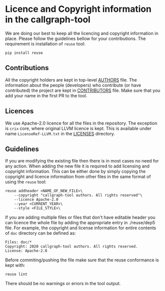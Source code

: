 <!--
SPDX-FileCopyrightText: 2020 callgraph-tool authors. All rights reserved

SPDX-License-Identifier: Apache-2.0
-->

# Licence and Copyright information in the callgraph-tool

We are doing our best to keep all the licencing and copyright information in place.
Please follow the guidelines bellow for your contributions. The requirement is installation
of `reuse` tool:
```
pip install reuse
```

## Contributions

All the copyright holders are kept in top-level [AUTHORS](../../AUTHORS) file. The information
about the people (developers) who contribute (or have contributed) the project are kept in 
[CONTRIBUTORS](../../CONTRIBUTORS) file. Make sure that you add your name in the first PR to
the tool.

## Licences
We use Apache-2.0 licence for all the files in the repository. The exception is `crix` core,
where original LLVM licence is kept. This is available under name `LicenseRef-LLVM.txt` in the
[LICENSES](../../LICENSES) directory. 


## Guidelines

If you are modifying the existing file then there is in most cases no need for any action.
When adding the new file it is required to add licensing and copyright information. This can
be either done by simply copying the copyright and licence information from other files in the
same format of using the `reuse` tool:
```
reuse addheader <NAME_OF_NEW_FILE>\
    --copyright "callgraph-tool authors. All rights reserved"\
    --licence Apache-2.0
    --year <CURRENT_YEAR>\
    --style <FILE_STYLE>\
```

If you are adding multiple files or files that don't have editable header you can licence the
whole file by adding the appropriate entry in ./reuse/dep5 file. For example, the copyright
and license information for entire contents of `doc` directory can be defined as:
```
Files: doc/*
Copyright: 2020 callgraph-tool authors. All rights reserved.
License: Apache-2.0
```

Before commiting/pushing the file make sure that the reuse conformance is kept with:
```
reuse lint
```
There should be no warnings or errors in the tool output.
